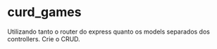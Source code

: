 # curd_games
Utilizando tanto o router do express quanto os models separados dos controllers. Crie o CRUD.
